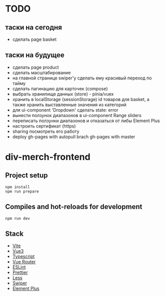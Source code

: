 # TODO

## таски на сегодня
- сделать page basket

## таски на будущее
- сделать page product
- сделать масштабирование
- на главной странице swiper'у сделать ему красивый переход по тайму
- сделать пагинацию для карточек (compose)
- выбрать хранилище данных (store) - pinia/vuex
- хранить в localStorage (sessionStorage) id товаров для basket, а также хранить выставленные значения из категорий 
- для ui-component 'Dropdown' сделать state: error
- вынести ползунок диапазонов в ui-component Range sliders
- переписать ползунки диапазонов и отказаться от либы Element Plus
- настроить сертификат (https)
- sharing посмотреть его работу
- deploy gh-pages with autopull brach gh-pages with master

# div-merch-frontend

## Project setup

```
npm install
npm run prepare
```

## Compiles and hot-reloads for development

```
npm run dev
```

## Stack

- [Vite](https://vitejs.dev/)
- [Vue3](https://vuejs.org/)
- [Typescript](https://www.typescriptlang.org/)
- [Vue Router](https://v3.router.vuejs.org/)
- [ESLint](https://eslint.org/)
- [Prettier](https://prettier.io/)
- [Less](https://lesscss.org/)
- [Swiper](https://swiperjs.com/)
- [Element Plus](https://element-plus.org/)
